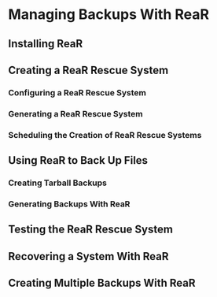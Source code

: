 <!--
SPDX-FileCopyrightText: 2023,2024 Oracle and/or its affiliates.
SPDX-License-Identifier: CC-BY-SA-4.0
-->
# Managing Backups With ReaR

## Installing ReaR

## Creating a ReaR Rescue System

### Configuring a ReaR Rescue System

### Generating a ReaR Rescue System

### Scheduling the Creation of ReaR Rescue Systems

## Using ReaR to Back Up Files

### Creating Tarball Backups

### Generating Backups With ReaR

## Testing the ReaR Rescue System

## Recovering a System With ReaR

## Creating Multiple Backups With ReaR

